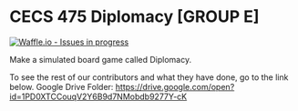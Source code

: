 # CECS 475 Diplomacy [GROUP E]

[![Waffle.io - Issues in progress](https://badge.waffle.io/JessicaHilario/475Diplomacy.png?label=in%20progress&title=In%20Progress)](http://waffle.io/JessicaHilario/475Diplomacy)

Make a simulated board game called Diplomacy.

To see the rest of our contributors and what they have done, go to the link below.
Google Drive Folder: https://drive.google.com/open?id=1PD0XTCCouqV2Y6B9d7NMobdb9277Y-cK
